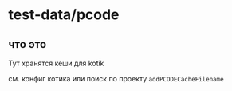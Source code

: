 # test-data/pcode

## что это

Тут хранятся кеши для kotik

см. конфиг котика или поиск по проекту `addPCODECacheFilename`
